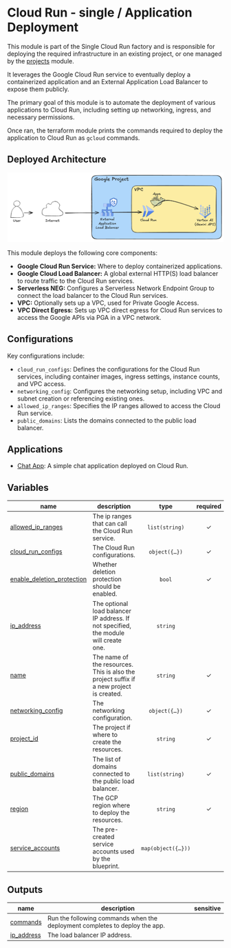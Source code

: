 # Cloud Run - single / Application Deployment

This module is part of the Single Cloud Run factory and is responsible for deploying the required infrastructure in an existing project, or one managed by the [projects](../0-projects) module.

It leverages the Google Cloud Run service to eventually deploy a containerized application and an External Application Load Balancer to expose them publicly.

The primary goal of this module is to automate the deployment of various applications to Cloud Run, including setting up networking, ingress, and necessary permissions.

Once ran, the terraform module prints the commands required to deploy the application to Cloud Run as `gcloud` commands.

## Deployed Architecture

![Deployed Architecture Diagram](diagram.png)

This module deploys the following core components:

- **Google Cloud Run Service:** Where to deploy containerized applications.
- **Google Cloud Load Balancer:** A global external HTTP(S) load balancer to route traffic to the Cloud Run services.
- **Serverless NEG:** Configures a Serverless Network Endpoint Group to connect the load balancer to the Cloud Run services.
- **VPC:** Optionally sets up a VPC, used for Private Google Access.
- **VPC Direct Egress:** Sets up VPC direct egress for Cloud Run services to access the Google APIs via PGA in a VPC network.

## Configurations

Key configurations include:

- `cloud_run_configs`: Defines the configurations for the Cloud Run services, including container images, ingress settings, instance counts, and VPC access.
- `networking_config`: Configures the networking setup, including VPC and subnet creation or referencing existing ones.
- `allowed_ip_ranges`: Specifies the IP ranges allowed to access the Cloud Run service.
- `public_domains`: Lists the domains connected to the public load balancer.

## Applications

- [Chat App](./apps/chat/README.md): A simple chat application deployed on Cloud Run.

<!-- BEGIN TFDOC -->
## Variables

| name | description | type | required | default |
|---|---|:---:|:---:|:---:|
| [allowed_ip_ranges](variables.tf#L15) | The ip ranges that can call the Cloud Run service. | <code>list&#40;string&#41;</code> | ✓ | <code>&#91;&#34;0.0.0.0&#x2F;0&#34;&#93;</code> |
| [cloud_run_configs](variables.tf#L21) | The Cloud Run configurations. | <code title="object&#40;&#123;&#10;  containers &#61; optional&#40;map&#40;any&#41;, &#123;&#10;    ai &#61; &#123;&#10;      image &#61; &#34;us-docker.pkg.dev&#x2F;cloudrun&#x2F;container&#x2F;hello&#34;&#10;    &#125;&#10;  &#125;&#41;&#10;  ingress            &#61; optional&#40;string, &#34;INGRESS_TRAFFIC_INTERNAL_LOAD_BALANCER&#34;&#41;&#10;  max_instance_count &#61; optional&#40;number, 3&#41;&#10;  service_invokers   &#61; optional&#40;list&#40;string&#41;, &#91;&#93;&#41;&#10;  vpc_access_egress  &#61; optional&#40;string, &#34;ALL_TRAFFIC&#34;&#41;&#10;  vpc_access_tags    &#61; optional&#40;list&#40;string&#41;, &#91;&#93;&#41;&#10;&#125;&#41;">object&#40;&#123;&#8230;&#125;&#41;</code> | ✓ | <code>&#123;&#125;</code> |
| [enable_deletion_protection](variables.tf#L39) | Whether deletion protection should be enabled. | <code>bool</code> | ✓ | <code>true</code> |
| [ip_address](variables.tf#L45) | The optional load balancer IP address. If not specified, the module will create one. | <code>string</code> |  | <code>null</code> |
| [name](variables.tf#L51) | The name of the resources. This is also the project suffix if a new project is created. | <code>string</code> | ✓ | <code>&#34;gf-srun-0&#34;</code> |
| [networking_config](variables.tf#L57) | The networking configuration. | <code title="object&#40;&#123;&#10;  create &#61; optional&#40;bool, true&#41;&#10;  subnet_cidr &#61; optional&#40;string, &#34;10.0.0.0&#x2F;24&#34;&#41;&#10;  subnet_id &#61; optional&#40;string, &#34;sub-0&#34;&#41;&#10;  vpc_id &#61; optional&#40;string, &#34;net-0&#34;&#41;&#10;&#125;&#41;">object&#40;&#123;&#8230;&#125;&#41;</code> | ✓ | <code>&#123;&#125;</code> |
| [project_id](variables.tf#L66) | The project if where to create the resources. | <code>string</code> | ✓ |  |
| [public_domains](variables.tf#L72) | The list of domains connected to the public load balancer. | <code>list&#40;string&#41;</code> | ✓ | <code>&#91;&#34;example.com&#34;&#93;</code> |
| [region](variables.tf#L78) | The GCP region where to deploy the resources. | <code>string</code> | ✓ | <code>&#34;europe-west1&#34;</code> |
| [service_accounts](variables.tf#L84) | The pre-created service accounts used by the blueprint. | <code title="map&#40;object&#40;&#123;&#10;  email &#61; string&#10;  iam_email &#61; string&#10;  id &#61; string&#10;&#125;&#41;&#41;">map&#40;object&#40;&#123;&#8230;&#125;&#41;&#41;</code> |  | <code>&#123;&#125;</code> |

## Outputs

| name | description | sensitive |
|---|---|:---:|
| [commands](outputs.tf#L15) | Run the following commands when the deployment completes to deploy the app. |  |
| [ip_address](outputs.tf#L30) | The load balancer IP address. |  |
<!-- END TFDOC -->

